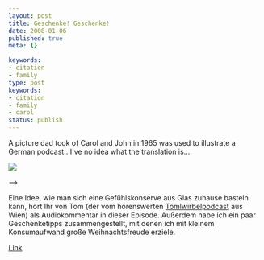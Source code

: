```yaml
---
layout: post
title: Geschenke! Geschenke!
date: 2008-01-06
published: true
meta: {}

keywords:
- citation
- family
type: post
keywords:
- citation
- family
- carol
status: publish
---
```



A picture dad took of Carol and John in 1965 was used to illustrate a German podcast...I've no idea what the translation is...



![](http://media.eick.us/2011/05/2109041861_2a9ab91b30_o.gif)

<!-- <!-- blockquote  -->  -->

Eine Idee, wie man sich eine Gefühlskonserve aus Glas zuhause basteln kann, hört Ihr von Tom (der vom hörenswerten [Tomlwirbelpodcast](http://tomlwirbel.mycyberhome.net/) aus Wien) als Audiokommentar in dieser Episode. Außerdem habe ich ein paar Geschenketipps zusammengestellt, mit denen ich mit kleinem Konsumaufwand große Weihnachtsfreude erziele.

 <!-- endblockquote  -->

[Link](http://www.gefuehlskonserve.de/?p=761)

